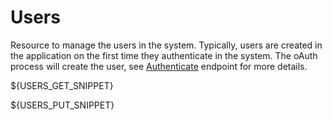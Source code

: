 Users
======
Resource to manage the users in the system. Typically, users are created in the application on the first time they authenticate in the system. The oAuth process will create the user, see [Authenticate][1] endpoint for more details.


${USERS_GET_SNIPPET}

${USERS_PUT_SNIPPET}



[1]: authenticate.md